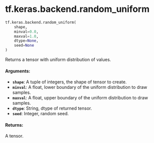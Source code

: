 <div itemscope itemtype="http://developers.google.com/ReferenceObject">
<meta itemprop="name" content="tf.keras.backend.random_uniform" />
<meta itemprop="path" content="Stable" />
</div>

# tf.keras.backend.random_uniform

``` python
tf.keras.backend.random_uniform(
    shape,
    minval=0.0,
    maxval=1.0,
    dtype=None,
    seed=None
)
```

Returns a tensor with uniform distribution of values.

#### Arguments:

* <b>`shape`</b>: A tuple of integers, the shape of tensor to create.
* <b>`minval`</b>: A float, lower boundary of the uniform distribution
        to draw samples.
* <b>`maxval`</b>: A float, upper boundary of the uniform distribution
        to draw samples.
* <b>`dtype`</b>: String, dtype of returned tensor.
* <b>`seed`</b>: Integer, random seed.


#### Returns:

A tensor.